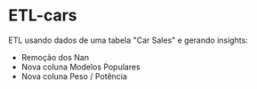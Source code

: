 # ETL-cars
ETL usando dados de uma tabela "Car Sales" e gerando insights:
- Remoção dos Nan
- Nova coluna Modelos Populares
- Nova coluna Peso / Potência
